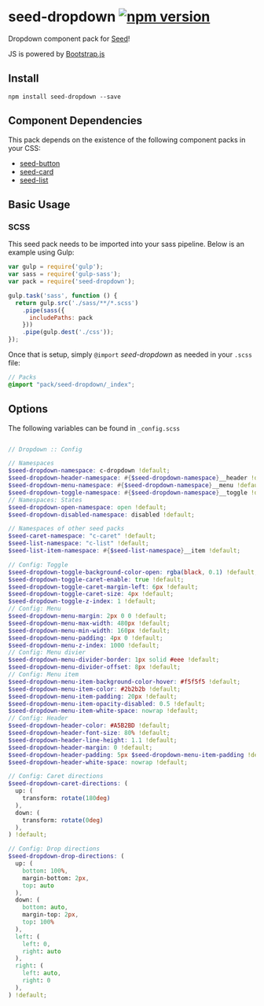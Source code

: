 # seed-dropdown [![npm version](https://badge.fury.io/js/seed-dropdown.svg)](https://badge.fury.io/js/seed-dropdown)

Dropdown component pack for [Seed](https://github.com/helpscout/seed)!

JS is powered by [Bootstrap.js](http://getbootstrap.com/javascript/)

## Install
```
npm install seed-dropdown --save
```

## Component Dependencies

This pack depends on the existence of the following component packs in your CSS:

* [seed-button](https://github.com/helpscout/seed-button)
* [seed-card](https://github.com/helpscout/seed-card)
* [seed-list](https://github.com/helpscout/seed-list)


## Basic Usage

### SCSS
This seed pack needs to be imported into your sass pipeline. Below is an example using Gulp:


```javascript
var gulp = require('gulp');
var sass = require('gulp-sass');
var pack = require('seed-dropdown');

gulp.task('sass', function () {
  return gulp.src('./sass/**/*.scss')
    .pipe(sass({
      includePaths: pack
    }))
    .pipe(gulp.dest('./css'));
});
```

Once that is setup, simply `@import` *seed-dropdown* as needed in your `.scss` file:

```scss
// Packs
@import "pack/seed-dropdown/_index";
```

## Options

The following variables can be found in `_config.scss`

```scss

// Dropdown :: Config

// Namespaces
$seed-dropdown-namespace: c-dropdown !default;
$seed-dropdown-header-namespace: #{$seed-dropdown-namespace}__header !default;
$seed-dropdown-menu-namespace: #{$seed-dropdown-namespace}__menu !default;
$seed-dropdown-toggle-namespace: #{$seed-dropdown-namespace}__toggle !default;
// Namespaces: States
$seed-dropdown-open-namespace: open !default;
$seed-dropdown-disabled-namespace: disabled !default;

// Namespaces of other seed packs
$seed-caret-namespace: "c-caret" !default;
$seed-list-namespace: "c-list" !default;
$seed-list-item-namespace: #{$seed-list-namespace}__item !default;

// Config: Toggle
$seed-dropdown-toggle-background-color-open: rgba(black, 0.1) !default;
$seed-dropdown-toggle-caret-enable: true !default;
$seed-dropdown-toggle-caret-margin-left: 6px !default;
$seed-dropdown-toggle-caret-size: 4px !default;
$seed-dropdown-toggle-z-index: 1 !default;
// Config: Menu
$seed-dropdown-menu-margin: 2px 0 0 !default;
$seed-dropdown-menu-max-width: 480px !default;
$seed-dropdown-menu-min-width: 160px !default;
$seed-dropdown-menu-padding: 4px 0 !default;
$seed-dropdown-menu-z-index: 1000 !default;
// Config: Menu divier
$seed-dropdown-menu-divider-border: 1px solid #eee !default;
$seed-dropdown-menu-divider-offset: 8px !default;
// Config: Menu item
$seed-dropdown-menu-item-background-color-hover: #f5f5f5 !default;
$seed-dropdown-menu-item-color: #2b2b2b !default;
$seed-dropdown-menu-item-padding: 20px !default;
$seed-dropdown-menu-item-opacity-disabled: 0.5 !default;
$seed-dropdown-menu-item-white-space: nowrap !default;
// Config: Header
$seed-dropdown-header-color: #A5B2BD !default;
$seed-dropdown-header-font-size: 80% !default;
$seed-dropdown-header-line-height: 1.1 !default;
$seed-dropdown-header-margin: 0 !default;
$seed-dropdown-header-padding: 5px $seed-dropdown-menu-item-padding !default;
$seed-dropdown-header-white-space: nowrap !default;

// Config: Caret directions
$seed-dropdown-caret-directions: (
  up: (
    transform: rotate(180deg)
  ),
  down: (
    transform: rotate(0deg)
  ),
) !default;

// Config: Drop directions
$seed-dropdown-drop-directions: (
  up: (
    bottom: 100%,
    margin-bottom: 2px,
    top: auto
  ),
  down: (
    bottom: auto,
    margin-top: 2px,
    top: 100%
  ),
  left: (
    left: 0,
    right: auto
  ),
  right: (
    left: auto,
    right: 0
  ),
) !default;
```
